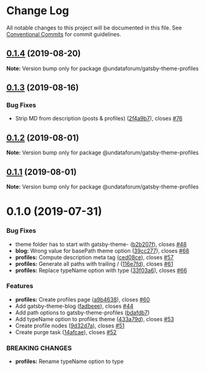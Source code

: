 # Change Log

All notable changes to this project will be documented in this file.
See [Conventional Commits](https://conventionalcommits.org) for commit guidelines.

## [0.1.4](https://github.com/UNDataForum/gatsby-themes/tree/master/themes/gatsby-theme-profiles/compare/@undataforum/gatsby-theme-profiles@0.1.3...@undataforum/gatsby-theme-profiles@0.1.4) (2019-08-20)

**Note:** Version bump only for package @undataforum/gatsby-theme-profiles





## [0.1.3](https://github.com/UNDataForum/gatsby-themes/tree/master/themes/gatsby-theme-profiles/compare/@undataforum/gatsby-theme-profiles@0.1.2...@undataforum/gatsby-theme-profiles@0.1.3) (2019-08-16)


### Bug Fixes

* Strip MD from description (posts & profiles) ([2f4a9b7](https://github.com/UNDataForum/gatsby-themes/tree/master/themes/gatsby-theme-profiles/commit/2f4a9b7)), closes [#76](https://github.com/UNDataForum/gatsby-themes/tree/master/themes/gatsby-theme-profiles/issues/76)





## [0.1.2](https://github.com/undataforum/gatsby-themes/compare/@undataforum/gatsby-theme-profiles@0.1.1...@undataforum/gatsby-theme-profiles@0.1.2) (2019-08-01)

**Note:** Version bump only for package @undataforum/gatsby-theme-profiles





## [0.1.1](https://github.com/undataforum/gatsby-themes/compare/@undataforum/gatsby-theme-profiles@0.1.0...@undataforum/gatsby-theme-profiles@0.1.1) (2019-08-01)

**Note:** Version bump only for package @undataforum/gatsby-theme-profiles

# 0.1.0 (2019-07-31)

### Bug Fixes

- theme folder has to start with gatsby-theme- ([b2b207f](https://github.com/undataforum/gatsby-themes/commit/b2b207f)), closes [#48](https://github.com/undataforum/gatsby-themes/issues/48)
- **blog:** Wrong value for basePath theme option ([39cc277](https://github.com/undataforum/gatsby-themes/commit/39cc277)), closes [#68](https://github.com/undataforum/gatsby-themes/issues/68)
- **profiles:** Compute description meta tag ([ced08ce](https://github.com/undataforum/gatsby-themes/commit/ced08ce)), closes [#57](https://github.com/undataforum/gatsby-themes/issues/57)
- **profiles:** Generate all paths with trailing / ([116e7fd](https://github.com/undataforum/gatsby-themes/commit/116e7fd)), closes [#61](https://github.com/undataforum/gatsby-themes/issues/61)
- **profiles:** Replace typeName option with type ([33f03a6](https://github.com/undataforum/gatsby-themes/commit/33f03a6)), closes [#66](https://github.com/undataforum/gatsby-themes/issues/66)

### Features

- **profiles:** Create profiles page ([a9b4638](https://github.com/undataforum/gatsby-themes/commit/a9b4638)), closes [#60](https://github.com/undataforum/gatsby-themes/issues/60)
- Add gatsby-theme-blog ([fadbeee](https://github.com/undataforum/gatsby-themes/commit/fadbeee)), closes [#44](https://github.com/undataforum/gatsby-themes/issues/44)
- Add path options to gatsby-theme-profiles ([bdafdb7](https://github.com/undataforum/gatsby-themes/commit/bdafdb7))
- Add typeName option to profiles theme ([433a79d](https://github.com/undataforum/gatsby-themes/commit/433a79d)), closes [#53](https://github.com/undataforum/gatsby-themes/issues/53)
- Create profile nodes ([9d32d7a](https://github.com/undataforum/gatsby-themes/commit/9d32d7a)), closes [#51](https://github.com/undataforum/gatsby-themes/issues/51)
- Create purge task ([14afcae](https://github.com/undataforum/gatsby-themes/commit/14afcae)), closes [#52](https://github.com/undataforum/gatsby-themes/issues/52)

### BREAKING CHANGES

- **profiles:** Rename typeName option to type

